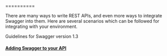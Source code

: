 ==========

There are many ways to write REST APIs, and even more ways to integrate Swagger into them.  Here 
are several scenarios which can be followed for integrating with your environment.

Guidelines for Swagger version 1.3

#### [Adding Swagger to your API](Adding-Swagger-to-your-API)



